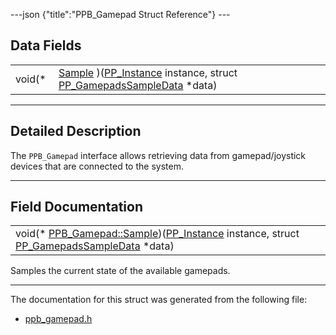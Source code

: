 ---json {"title":"PPB_Gamepad Struct Reference"} ---

## Data Fields

<table><tbody><tr class="odd"><td style="text-align: right;">void(* </td><td><a href="/docs/native-client/pepper_beta/c/struct_p_p_b___gamepad__1__0#a0245687e881a8bc182f9c0641046277a" class="el">Sample</a> )(<a href="/docs/native-client/pepper_beta/c/group___typedefs#ga89b662403e6a687bb914b80114c0d19d" class="el">PP_Instance</a> instance, struct <a href="/docs/native-client/pepper_beta/c/struct_p_p___gamepads_sample_data/" class="el">PP_GamepadsSampleData</a> *data)</td></tr></tbody></table>

---

<span id="details" class="anchor" style="margin: 0;"></span>

## Detailed Description

The `PPB_Gamepad` interface allows retrieving data from gamepad/joystick devices that are connected to the system.

---

## Field Documentation

<span id="a0245687e881a8bc182f9c0641046277a" class="anchor" style="margin: 0;"></span>

<table><tbody><tr class="odd"><td>void(* <a href="/docs/native-client/pepper_beta/c/struct_p_p_b___gamepad__1__0#a0245687e881a8bc182f9c0641046277a" class="el">PPB_Gamepad::Sample</a>)(<a href="/docs/native-client/pepper_beta/c/group___typedefs#ga89b662403e6a687bb914b80114c0d19d" class="el">PP_Instance</a> instance, struct <a href="/docs/native-client/pepper_beta/c/struct_p_p___gamepads_sample_data/" class="el">PP_GamepadsSampleData</a> *data)</td></tr></tbody></table>

Samples the current state of the available gamepads.

---

The documentation for this struct was generated from the following file:

- <a href="/docs/native-client/pepper_beta/c/ppb__gamepad_8h/" class="el">ppb_gamepad.h</a>

